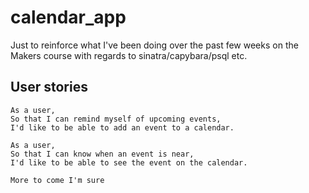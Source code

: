 # calendar_app

Just to reinforce what I've been doing over the past few weeks on the Makers course with regards to sinatra/capybara/psql etc.


## User stories 

```
As a user,
So that I can remind myself of upcoming events,
I'd like to be able to add an event to a calendar.

As a user,
So that I can know when an event is near,
I'd like to be able to see the event on the calendar.

More to come I'm sure
```
